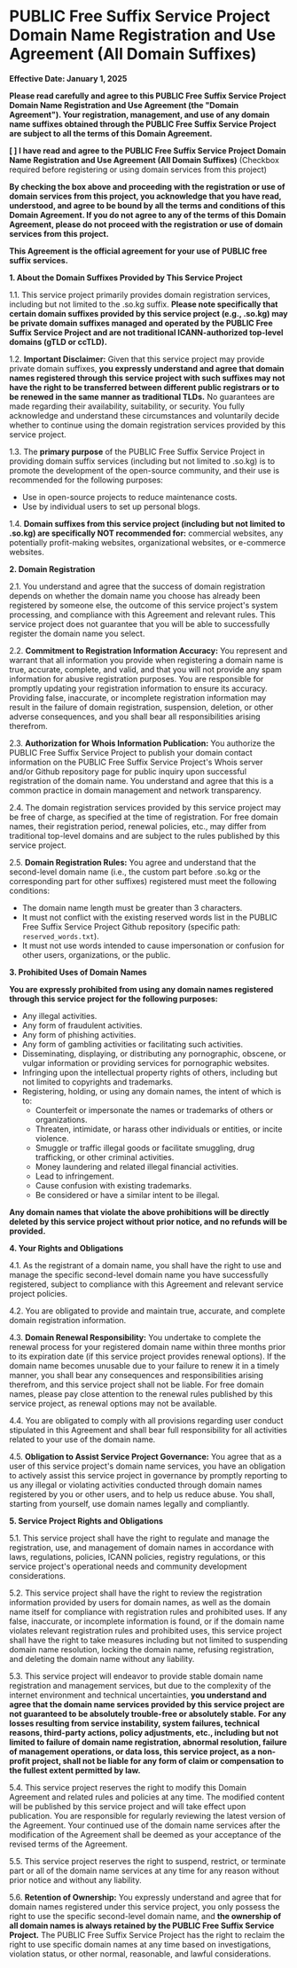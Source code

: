 # PUBLIC Free Suffix Service Project Domain Name Registration and Use Agreement (All Domain Suffixes)

**Effective Date: January 1, 2025**

**Please read carefully and agree to this PUBLIC Free Suffix Service Project Domain Name Registration and Use Agreement (the "Domain Agreement"). Your registration, management, and use of any domain name suffixes obtained through the PUBLIC Free Suffix Service Project are subject to all the terms of this Domain Agreement.**

**[ ] I have read and agree to the PUBLIC Free Suffix Service Project Domain Name Registration and Use Agreement (All Domain Suffixes)** (Checkbox required before registering or using domain services from this project)

**By checking the box above and proceeding with the registration or use of domain services from this project, you acknowledge that you have read, understood, and agree to be bound by all the terms and conditions of this Domain Agreement. If you do not agree to any of the terms of this Domain Agreement, please do not proceed with the registration or use of domain services from this project.**

**This Agreement is the official agreement for your use of PUBLIC free suffix services.**

**1. About the Domain Suffixes Provided by This Service Project**

1.1. This service project primarily provides domain registration services, including but not limited to the .so.kg suffix. **Please note specifically that certain domain suffixes provided by this service project (e.g., .so.kg) may be private domain suffixes managed and operated by the PUBLIC Free Suffix Service Project and are not traditional ICANN-authorized top-level domains (gTLD or ccTLD).**

1.2. **Important Disclaimer:** Given that this service project may provide private domain suffixes, **you expressly understand and agree that domain names registered through this service project with such suffixes may not have the right to be transferred between different public registrars or to be renewed in the same manner as traditional TLDs.** No guarantees are made regarding their availability, suitability, or security. You fully acknowledge and understand these circumstances and voluntarily decide whether to continue using the domain registration services provided by this service project.

1.3. The **primary purpose** of the PUBLIC Free Suffix Service Project in providing domain suffix services (including but not limited to .so.kg) is to promote the development of the open-source community, and their use is recommended for the following purposes:
  * Use in open-source projects to reduce maintenance costs.
  * Use by individual users to set up personal blogs.

1.4. **Domain suffixes from this service project (including but not limited to .so.kg) are specifically NOT recommended for:** commercial websites, any potentially profit-making websites, organizational websites, or e-commerce websites.


**2. Domain Registration**

2.1. You understand and agree that the success of domain registration depends on whether the domain name you choose has already been registered by someone else, the outcome of this service project's system processing, and compliance with this Agreement and relevant rules. This service project does not guarantee that you will be able to successfully register the domain name you select. 

2.2. **Commitment to Registration Information Accuracy:** You represent and warrant that all information you provide when registering a domain name is true, accurate, complete, and valid, and that you will not provide any spam information for abusive registration purposes. You are responsible for promptly updating your registration information to ensure its accuracy. Providing false, inaccurate, or incomplete registration information may result in the failure of domain registration, suspension, deletion, or other adverse consequences, and you shall bear all responsibilities arising therefrom. 

2.3. **Authorization for Whois Information Publication:** You authorize the PUBLIC Free Suffix Service Project to publish your domain contact information on the PUBLIC Free Suffix Service Project's Whois server and/or Github repository page for public inquiry upon successful registration of the domain name. You understand and agree that this is a common practice in domain management and network transparency.

2.4. The domain registration services provided by this service project may be free of charge, as specified at the time of registration. For free domain names, their registration period, renewal policies, etc., may differ from traditional top-level domains and are subject to the rules published by this service project.

2.5. **Domain Registration Rules:** You agree and understand that the second-level domain name (i.e., the custom part before .so.kg or the corresponding part for other suffixes) registered must meet the following conditions:
  * The domain name length must be greater than 3 characters.
  * It must not conflict with the existing reserved words list in the PUBLIC Free Suffix Service Project Github repository (specific path: `reserved_words.txt`).
  * It must not use words intended to cause impersonation or confusion for other users, organizations, or the public.

**3. Prohibited Uses of Domain Names**

**You are expressly prohibited from using any domain names registered through this service project for the following purposes:**

* Any illegal activities.
* Any form of fraudulent activities.
* Any form of phishing activities.
* Any form of gambling activities or facilitating such activities.
* Disseminating, displaying, or distributing any pornographic, obscene, or vulgar information or providing services for pornographic websites.
* Infringing upon the intellectual property rights of others, including but not limited to copyrights and trademarks.
* Registering, holding, or using any domain names, the intent of which is to:
    * Counterfeit or impersonate the names or trademarks of others or organizations.
    * Threaten, intimidate, or harass other individuals or entities, or incite violence.
    * Smuggle or traffic illegal goods or facilitate smuggling, drug trafficking, or other criminal activities.
    * Money laundering and related illegal financial activities.
    * Lead to infringement.
    * Cause confusion with existing trademarks.
    * Be considered or have a similar intent to be illegal.

**Any domain names that violate the above prohibitions will be directly deleted by this service project without prior notice, and no refunds will be provided.**

**4. Your Rights and Obligations**

4.1. As the registrant of a domain name, you shall have the right to use and manage the specific second-level domain name you have successfully registered, subject to compliance with this Agreement and relevant service project policies.

4.2. You are obligated to provide and maintain true, accurate, and complete domain registration information.

4.3. **Domain Renewal Responsibility:** You undertake to complete the renewal process for your registered domain name within three months prior to its expiration date (if this service project provides renewal options). If the domain name becomes unusable due to your failure to renew it in a timely manner, you shall bear any consequences and responsibilities arising therefrom, and this service project shall not be liable. For free domain names, please pay close attention to the renewal rules published by this service project, as renewal options may not be available.

4.4. You are obligated to comply with all provisions regarding user conduct stipulated in this Agreement and shall bear full responsibility for all activities related to your use of the domain name.

4.5. **Obligation to Assist Service Project Governance:** You agree that as a user of this service project's domain name services, you have an obligation to actively assist this service project in governance by promptly reporting to us any illegal or violating activities conducted through domain names registered by you or other users, and to help us reduce abuse. You shall, starting from yourself, use domain names legally and compliantly.

**5. Service Project Rights and Obligations**

5.1. This service project shall have the right to regulate and manage the registration, use, and management of domain names in accordance with laws, regulations, policies, ICANN policies, registry regulations, or this service project's operational needs and community development considerations.

5.2. This service project shall have the right to review the registration information provided by users for domain names, as well as the domain name itself for compliance with registration rules and prohibited uses. If any false, inaccurate, or incomplete information is found, or if the domain name violates relevant registration rules and prohibited uses, this service project shall have the right to take measures including but not limited to suspending domain name resolution, locking the domain name, refusing registration, and deleting the domain name without any liability.

5.3. This service project will endeavor to provide stable domain name registration and management services, but due to the complexity of the internet environment and technical uncertainties, **you understand and agree that the domain name services provided by this service project are not guaranteed to be absolutely trouble-free or absolutely stable.** **For any losses resulting from service instability, system failures, technical reasons, third-party actions, policy adjustments, etc., including but not limited to failure of domain name registration, abnormal resolution, failure of management operations, or data loss, this service project, as a non-profit project, shall not be liable for any form of claim or compensation to the fullest extent permitted by law.**

5.4. This service project reserves the right to modify this Domain Agreement and related rules and policies at any time. The modified content will be published by this service project and will take effect upon publication. You are responsible for regularly reviewing the latest version of the Agreement. Your continued use of the domain name services after the modification of the Agreement shall be deemed as your acceptance of the revised terms of the Agreement.

5.5. This service project reserves the right to suspend, restrict, or terminate part or all of the domain name services at any time for any reason without prior notice and without any liability.

5.6. **Retention of Ownership:** You expressly understand and agree that for domain names registered under this service project, you only possess the right to use the specific second-level domain name, and **the ownership of all domain names is always retained by the PUBLIC Free Suffix Service Project.** The PUBLIC Free Suffix Service Project has the right to reclaim the right to use specific domain names at any time based on investigations, violation status, or other normal, reasonable, and lawful considerations.